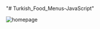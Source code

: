 "# Turkish_Food_Menus-JavaScript" 

![homepage](https://user-images.githubusercontent.com/44675799/140168108-fe0c4e97-4173-4c2e-9b6c-38208b4ec82e.png)
